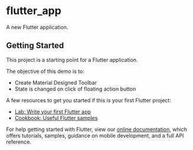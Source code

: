# flutter_app

A new Flutter application.

## Getting Started

This project is a starting point for a Flutter application.

The objective of this demo is to:
- Create Material Designed Toolbar
- State is changed on click of floating action button

A few resources to get you started if this is your first Flutter project:

- [Lab: Write your first Flutter app](https://flutter.dev/docs/get-started/codelab)
- [Cookbook: Useful Flutter samples](https://flutter.dev/docs/cookbook)

For help getting started with Flutter, view our
[online documentation](https://flutter.dev/docs), which offers tutorials,
samples, guidance on mobile development, and a full API reference.
